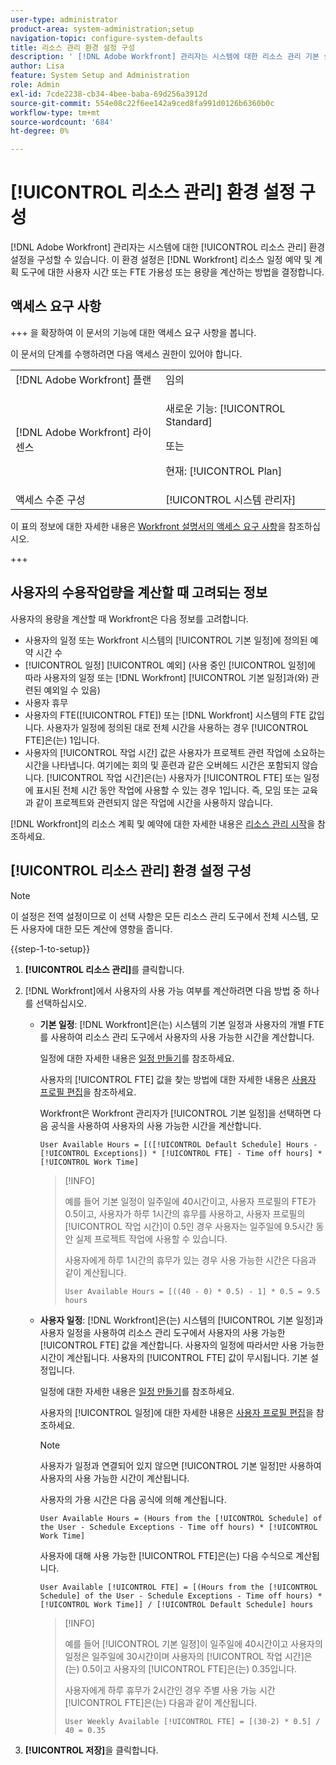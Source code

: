 ```yaml
---
user-type: administrator
product-area: system-administration;setup
navigation-topic: configure-system-defaults
title: 리소스 관리 환경 설정 구성
description: ' [!DNL Adobe Workfront] 관리자는 시스템에 대한 리소스 관리 기본 설정을 구성할 수 있습니다. 이러한 리소스 관리 환경 설정은  [!DNL Workfront] 리소스 예약 및 계획 도구에 대한 사용자 가용성 또는 용량 및 FTE를 계산하는 방법을 결정합니다.'
author: Lisa
feature: System Setup and Administration
role: Admin
exl-id: 7cde2238-cb34-4bee-baba-69d256a3912d
source-git-commit: 554e08c22f6ee142a9ced8fa991d0126b6360b0c
workflow-type: tm+mt
source-wordcount: '684'
ht-degree: 0%

---
```


# [!UICONTROL 리소스 관리] 환경 설정 구성

<!--Linked to lots of articles for resource planning and LINKED TO CONTEXT SENSITIVE HELP - DO NOT CHANGE OR REMOVE!</p>
Edit the first part, once they add more settings in the Res Management Preferences - right now, only the FTE calculation is the
-->

[!DNL Adobe Workfront] 관리자는 시스템에 대한 [!UICONTROL 리소스 관리] 환경 설정을 구성할 수 있습니다. 이 환경 설정은 [!DNL Workfront] 리소스 일정 예약 및 계획 도구에 대한 사용자 시간 또는 FTE 가용성 또는 용량을 계산하는 방법을 결정합니다.

## 액세스 요구 사항

+++ 을 확장하여 이 문서의 기능에 대한 액세스 요구 사항을 봅니다.

이 문서의 단계를 수행하려면 다음 액세스 권한이 있어야 합니다.

<table style="table-layout:auto"> 
 <col> 
 <col> 
 <tbody> 
  <tr> 
   <td role="rowheader">[!DNL Adobe Workfront] 플랜</td> 
   <td>임의</td> 
  </tr> 
  <tr> 
   <td role="rowheader">[!DNL Adobe Workfront] 라이센스</td> 
   <td><p>새로운 기능: [!UICONTROL Standard]</p>
   또는
   <p>현재: [!UICONTROL Plan]</p>
   </td> 
  </tr> 
  <tr> 
   <td role="rowheader">액세스 수준 구성</td> 
   <td>[!UICONTROL 시스템 관리자]</td>
  </tr> 
 </tbody> 
</table>

이 표의 정보에 대한 자세한 내용은 [Workfront 설명서의 액세스 요구 사항](/help/quicksilver/administration-and-setup/add-users/access-levels-and-object-permissions/access-level-requirements-in-documentation.md)을 참조하십시오.

+++

## 사용자의 수용작업량을 계산할 때 고려되는 정보

사용자의 용량을 계산할 때 Workfront은 다음 정보를 고려합니다.

* 사용자의 일정 또는 Workfront 시스템의 [!UICONTROL 기본 일정]에 정의된 예약 시간 수
* [!UICONTROL 일정] [!UICONTROL 예외] (사용 중인 [!UICONTROL 일정]에 따라 사용자의 일정 또는 [!DNL Workfront] [!UICONTROL 기본 일정]과(와) 관련된 예외일 수 있음)
* 사용자 휴무
* 사용자의 FTE([!UICONTROL FTE]) 또는 [!DNL Workfront] 시스템의 FTE 값입니다. 사용자가 일정에 정의된 대로 전체 시간을 사용하는 경우 [!UICONTROL FTE]은(는) 1입니다.
* 사용자의 [!UICONTROL 작업 시간] 값은 사용자가 프로젝트 관련 작업에 소요하는 시간을 나타냅니다. 여기에는 회의 및 훈련과 같은 오버헤드 시간은 포함되지 않습니다. [!UICONTROL 작업 시간]은(는) 사용자가 [!UICONTROL FTE] 또는 일정에 표시된 전체 시간 동안 작업에 사용할 수 있는 경우 1입니다. 즉, 모임 또는 교육과 같이 프로젝트와 관련되지 않은 작업에 시간을 사용하지 않습니다.


[!DNL Workfront]의 리소스 계획 및 예약에 대한 자세한 내용은 [리소스 관리 시작](../../../resource-mgmt/resource-mgmt-overview/get-started-resource-management.md)을 참조하세요.


## [!UICONTROL 리소스 관리] 환경 설정 구성

>[!NOTE]
>
>이 설정은 전역 설정이므로 이 선택 사항은 모든 리소스 관리 도구에서 전체 시스템, 모든 사용자에 대한 모든 계산에 영향을 줍니다.

{{step-1-to-setup}}

1. **[!UICONTROL 리소스 관리]**&#x200B;를 클릭합니다.
1. [!DNL Workfront]에서 사용자의 사용 가능 여부를 계산하려면 다음 방법 중 하나를 선택하십시오.

   * **기본 일정**: [!DNL Workfront]은(는) 시스템의 기본 일정과 사용자의 개별 FTE를 사용하여 리소스 관리 도구에서 사용자의 사용 가능한 시간을 계산합니다.

     일정에 대한 자세한 내용은 [일정 만들기](../../../administration-and-setup/set-up-workfront/configure-timesheets-schedules/create-schedules.md)를 참조하세요.

     사용자의 [!UICONTROL FTE] 값을 찾는 방법에 대한 자세한 내용은 [사용자 프로필 편집](../../../administration-and-setup/add-users/create-and-manage-users/edit-a-users-profile.md)을 참조하세요.

     Workfront은 Workfront 관리자가 [!UICONTROL 기본 일정]을 선택하면 다음 공식을 사용하여 사용자의 사용 가능한 시간을 계산합니다.


     `User Available Hours = [([!UICONTROL Default Schedule] Hours - [!UICONTROL Exceptions]) * [!UICONTROL FTE] - Time off hours] * [!UICONTROL Work Time]`


     >[!INFO]
     >
     >예를 들어 기본 일정이 일주일에 40시간이고, 사용자 프로필의 FTE가 0.5이고, 사용자가 하루 1시간의 휴무를 사용하고, 사용자 프로필의 [!UICONTROL 작업 시간]이 0.5인 경우 사용자는 일주일에 9.5시간 동안 실제 프로젝트 작업에 사용할 수 있습니다.
     >
     >사용자에게 하루 1시간의 휴무가 있는 경우 사용 가능한 시간은 다음과 같이 계산됩니다.
     >
     >
     >`User Available Hours = [((40 - 0) * 0.5) - 1] * 0.5 = 9.5 hours`
     >

     <!--This used to be the calculation before we implemented the Work Time field: 
    
      ```
      User Available Hours = ([!UICONTROL Default Schedule] Hours - Exceptions) * FTE - Time off hours
      ```

      >[!INFO]
      >
      > For example, if the [!UICONTROL Default Schedule] is 40 hours a week and the [!UICONTROL FTE] in the profile of the user is 0.5, the user is available to work for 20 hours a week.
      >If the user has 1 hour of Time off one day, their Available Hours will be calculated as follows:
      >
      >```
      >User Available Hours = [(40 - 0) * 0.5)] - 1 = 19 hours
      >```
      -->



     <!--      
      <li data-mc-conditions="QuicksilverOrClassic.Draft mode"><p>In the Production environment: (NOTE: this is the old way it was working, before the 22.2 release)</p><p><code>User Available Hours = (Default Schedule Hours - (Schedule Exceptions + Time off hours)) * User FTE value</code></p>      
      <div class="example" data-mc-autonum="<b>Example: </b>">      
      <span class="autonumber"><span><b>Example: </b></span></span>      
      <div>      
      <p>For example, if the Default Schedule is 40 hours a week and the FTE in the profile of the user is 0.5, the user is available to work for 20 hours a week.</p>      
      <p>If the user has 1 hour of Time off one day, their Available Hours will be calculated as follows:</p>      
      <p><code>User Daily Available Hours = (40 - 1)* 0.5 = 19.5 hours</code></p>      
      </div>      
      </div></li>      
      -->

   * **사용자 일정**: [!DNL Workfront]은(는) 시스템의 [!UICONTROL 기본 일정]과 사용자 일정을 사용하여 리소스 관리 도구에서 사용자의 사용 가능한 [!UICONTROL FTE] 값을 계산합니다. 사용자의 일정에 따라서만 사용 가능한 시간이 계산됩니다. 사용자의 [!UICONTROL FTE] 값이 무시됩니다. 기본 설정입니다.

     일정에 대한 자세한 내용은 [일정 만들기](../../../administration-and-setup/set-up-workfront/configure-timesheets-schedules/create-schedules.md)를 참조하세요.

     사용자의 [!UICONTROL 일정]에 대한 자세한 내용은 [사용자 프로필 편집](../../../administration-and-setup/add-users/create-and-manage-users/edit-a-users-profile.md)을 참조하세요.

     >[!NOTE]
     >
     >사용자가 일정과 연결되어 있지 않으면 [!UICONTROL 기본 일정]만 사용하여 사용자의 사용 가능한 시간이 계산됩니다.

     사용자의 가용 시간은 다음 공식에 의해 계산됩니다.


     `User Available Hours = (Hours from the [!UICONTROL Schedule] of the User - Schedule Exceptions - Time off hours) * [!UICONTROL Work Time]`


     사용자에 대해 사용 가능한 [!UICONTROL FTE]은(는) 다음 수식으로 계산됩니다.


     `User Available [!UICONTROL FTE] = [(Hours from the [!UICONTROL Schedule] of the User - Schedule Exceptions - Time off hours) * [!UICONTROL Work Time]] / [!UICONTROL Default Schedule] hours`


     >[!INFO]
     >
     >예를 들어 [!UICONTROL 기본 일정]이 일주일에 40시간이고 사용자의 일정은 일주일에 30시간이며 사용자의 [!UICONTROL 작업 시간]은(는) 0.5이고 사용자의 [!UICONTROL FTE]은(는) 0.35입니다.
     >
     >사용자에게 하루 휴무가 2시간인 경우 주별 사용 가능 시간 [!UICONTROL FTE]은(는) 다음과 같이 계산됩니다.
     >
     >
     >`User Weekly Available [!UICONTROL FTE] = [(30-2) * 0.5] / 40 = 0.35`
     >

     <!--This used to be the calculation before we implemented the Work Time field: 
      

      The Available hours for the user are calculated by the following formula:

      ```
      User Available Hours = Hours from the [!UICONTROL Schedule] of the User - [!UICONTROL Schedule Exceptions] - Time off hours
      ```  

      The Available [!UICONTROL FTE] for the user is calculated by the following formula:

      ```
      User Available [!UICONTROL FTE] = (Hours from the [!UICONTROL Schedule] of the User - [!UICONTROL Schedule Exceptions] - Time off hours) / [!UICONTROL Default Schedule] hours
      ```

      >[!INFO]
      >
      >For example, if the [!UICONTROL Default Schedule] is 40 hours a week and the schedule of the user is 30 hours a week, the [!UICONTROL FTE] of the user is 0.70.
      >  
      >If the user has 2 hours of Time off one day, their Weekly Available [!UICONTROL FTE] will be calculated as follows:
      > 
      >```
      >User Weekly Available [!UICONTROL FTE] = (30-2) / 40 = 0.70
      >```
      -->

1. **[!UICONTROL 저장]**&#x200B;을 클릭합니다.
